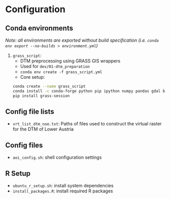 # Configuration

## Conda environments
*Note: all environments are exported without build specification (i.e. `conda env export --no-builds > environment.yml`)*

1. `grass_script`:
    - DTM preprocessing using GRASS GIS wrappers
    - Used for `dev/01-dtm_preparation`
    - `conda env create -f grass_script.yml`
    - Core setup:
    ```sh
    conda create --name grass_script
    conda install -c conda-forge python pip ipython numpy pandas gdal black
    pip install grass-session
    ```

## Config file lists
- `vrt_list_dtm_noe.txt`: Paths of files used to construct the virtual raster for the DTM of Lower Austria


## Config files
- `aoi_config.sh`: shell configuration settings

## R Setup
- `ubuntu_r_setup.sh`: install system dependencies
- `install_packages.R`: install required R packages